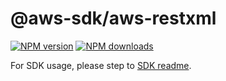 # @aws-sdk/aws-restxml

[![NPM version](https://img.shields.io/npm/v/@aws-sdk/aws-restxml/rc.svg)](https://www.npmjs.com/package/@aws-sdk/aws-restxml)
[![NPM downloads](https://img.shields.io/npm/dm/@aws-sdk/aws-restxml.svg)](https://www.npmjs.com/package/@aws-sdk/aws-restxml)

For SDK usage, please step to [SDK readme](https://github.com/aws/aws-sdk-js-v3).
